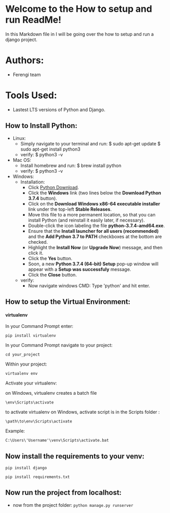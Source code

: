 # Welcome to the How to setup and run ReadMe!

In this Markdown file in I will be going over the how to setup and run a django project. 
# Authors:
* Ferengi team
#  Tools Used:
* Lastest  LTS versions of Python and Django.
## How to Install Python:
* Linux:
	* Simply navigate to your terminal and run:
			$ sudo apt-get update
			$ sudo apt-get install python3
	* verify:
		$ python3 -v
* Mac OS:
	* Install homebrew and run:
		$ brew install python
	* verify:
		$ python3 -v
* Windows:
	* Installation:
		* Click [Python Download](https://www.python.org/downloads/).
		* Click the **Windows** link (two lines below the **Download Python 3.7.4** button).
		* Click on the **Download  Windows x86-64 executable installer** link under the top-left **Stable Releases**.
		* Move this file to a more permanent location, so that you can install Python (and reinstall it easily later, if necessary).
		* Double-click the icon labeling the file **python-3.7.4-amd64.exe**.
		* Ensure that the **Install launcher for all users (recommended)** and the **Add Python 3.7 to PATH** checkboxes at the bottom are checked.
		* Highlight the **Install Now** (or **Upgrade Now**) message, and then click it.
		* Click the **Yes** button.
		* Soon, a new **Python 3.7.4 (64-bit) Setup** pop-up window will appear with a **Setup was successfuly** message.
		* Click the **Close** button.
	* verify:
		* Now navigate windows CMD: Type 'python' and hit enter.
## How to setup the Virtual Environment:
#### virtualenv

In your Command Prompt enter:

`pip install virtualenv`

In your Command Prompt navigate to your project:

`cd your_project`

Within your project:

`virtualenv env`

Activate your virtualenv:

on Windows, virtualenv creates a batch file

`\env\Scripts\activate`

to activate virtualenv on Windows, activate script is in the Scripts folder :

`\path\to\env\Scripts\activate`

Example:

`C:\Users\'Username'\venv\Scripts\activate.bat`

## Now install the requirements to your venv:

`pip install django`

`pip install requirements.txt`

## Now run the project from  localhost:
* now from the project folder:
`python manage.py runserver`
